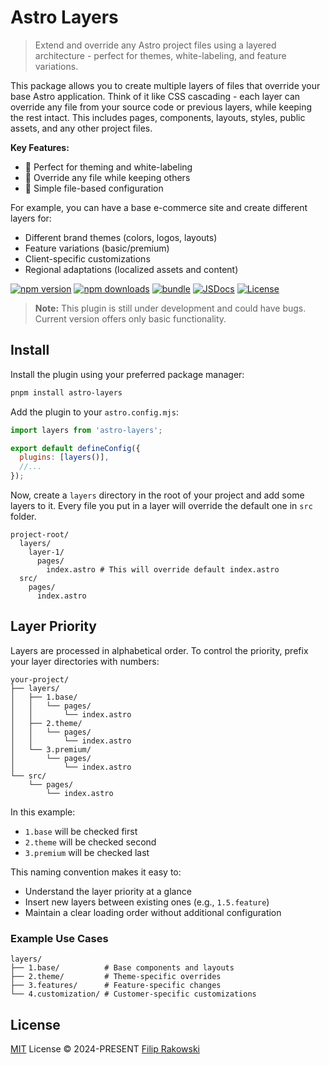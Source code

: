 # Astro Layers

> Extend and override any Astro project files using a layered architecture - perfect for themes, white-labeling, and feature variations.

This package allows you to create multiple layers of files that override your base Astro application. Think of it like CSS cascading - each layer can override any file from your source code or previous layers, while keeping the rest intact. This includes pages, components, layouts, styles, public assets, and any other project files.

**Key Features:**
- 🎨 Perfect for theming and white-labeling
- 🔄 Override any file while keeping others
- 📁 Simple file-based configuration

For example, you can have a base e-commerce site and create different layers for:
- Different brand themes (colors, logos, layouts)
- Feature variations (basic/premium)
- Client-specific customizations
- Regional adaptations (localized assets and content)

[![npm version][npm-version-src]][npm-version-href]
[![npm downloads][npm-downloads-src]][npm-downloads-href]
[![bundle][bundle-src]][bundle-href]
[![JSDocs][jsdocs-src]][jsdocs-href]
[![License][license-src]][license-href]

> **Note:** This plugin is still under development and could have bugs. Current version offers only basic functionality.

## Install

Install the plugin using your preferred package manager:
```bash
pnpm install astro-layers
```

Add the plugin to your `astro.config.mjs`:
```js
import layers from 'astro-layers';

export default defineConfig({
  plugins: [layers()],
  //...
});
```

Now, create a `layers` directory in the root of your project and add some layers to it. Every file you put in a layer will override the default one in `src` folder. 

```
project-root/
  layers/
    layer-1/
      pages/
        index.astro # This will override default index.astro
  src/
    pages/
      index.astro
```

## Layer Priority

Layers are processed in alphabetical order. To control the priority, prefix your layer directories with numbers:

```
your-project/
├── layers/
│   ├── 1.base/
│   │   └── pages/
│   │       └── index.astro
│   ├── 2.theme/
│   │   └── pages/
│   │       └── index.astro
│   └── 3.premium/
│       └── pages/
│           └── index.astro
└── src/
    └── pages/
        └── index.astro
```

In this example:
- `1.base` will be checked first
- `2.theme` will be checked second
- `3.premium` will be checked last

This naming convention makes it easy to:
- Understand the layer priority at a glance
- Insert new layers between existing ones (e.g., `1.5.feature`)
- Maintain a clear loading order without additional configuration

### Example Use Cases

```
layers/
├── 1.base/          # Base components and layouts
├── 2.theme/         # Theme-specific overrides
├── 3.features/      # Feature-specific changes
└── 4.customization/ # Customer-specific customizations
```

## License

[MIT](./LICENSE) License © 2024-PRESENT [Filip Rakowski](https://github.com/filrak)

<!-- Badges -->

[npm-version-src]: https://img.shields.io/npm/v/astro-layers?style=flat&colorA=080f12&colorB=1fa669
[npm-version-href]: https://npmjs.com/package/astro-layers
[npm-downloads-src]: https://img.shields.io/npm/dm/astro-layers?style=flat&colorA=080f12&colorB=1fa669
[npm-downloads-href]: https://npmjs.com/package/astro-layers
[bundle-src]: https://img.shields.io/bundlephobia/minzip/astro-layers?style=flat&colorA=080f12&colorB=1fa669&label=minzip
[bundle-href]: https://bundlephobia.com/result?p=astro-layers
[license-src]: https://img.shields.io/github/license/antfu/astro-layers.svg?style=flat&colorA=080f12&colorB=1fa669
[license-href]: https://github.com/antfu/astro-layers/blob/main/LICENSE
[jsdocs-src]: https://img.shields.io/badge/jsdocs-reference-080f12?style=flat&colorA=080f12&colorB=1fa669
[jsdocs-href]: https://www.jsdocs.io/package/astro-layers
